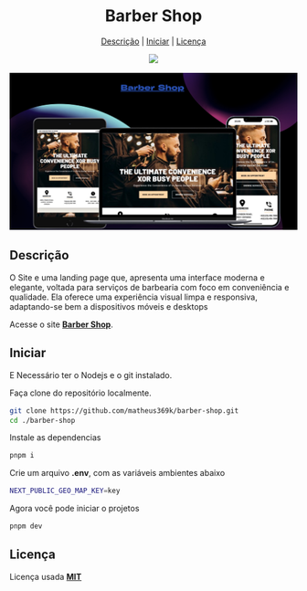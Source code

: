 <h1 align="center">Barber Shop</h1>
<div align="center">
  <a href="#descrição">Descrição</a> |
  <a href="#iniciar">Iniciar</a> |
  <a href="#licença">Licença</a>
</div>

<p align="center">
  <img src="https://img.shields.io/github/license/matheus369k/barber-shop.svg"/>
</p>
<p>
 <img src="./.github/barber-shop-preview.png" />
</p>

## Descrição

O Site e uma landing page que, apresenta uma interface moderna e elegante, voltada para serviços de barbearia com foco em conveniência e qualidade. Ela oferece uma experiência visual limpa e responsiva, adaptando-se bem a dispositivos móveis e desktops

Acesse o site **[Barber Shop](https://barber-shop-eta-six.vercel.app/)**.

## Iniciar

E Necessário ter o Nodejs e o git instalado.

Faça clone do repositório localmente.

```bash
git clone https://github.com/matheus369k/barber-shop.git
cd ./barber-shop
```

Instale as dependencias

```bash
pnpm i
```

Crie um arquivo **.env**, com as variáveis ambientes abaixo

```bash
NEXT_PUBLIC_GEO_MAP_KEY=key
```

Agora você pode iniciar o projetos

```bash
pnpm dev
```

## Licença

Licença usada **[MIT](./LICENSE.txt)**
